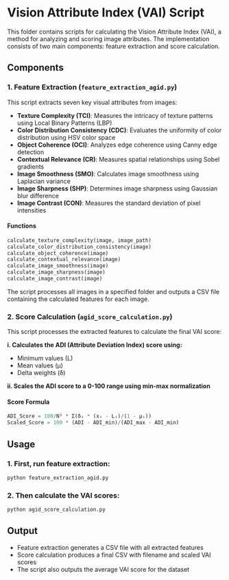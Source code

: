 # Vision Attribute Index (VAI) Script

This folder contains scripts for calculating the Vision Attribute Index (VAI), a method for analyzing and scoring image attributes. The implementation consists of two main components: feature extraction and score calculation.

## Components

### 1. Feature Extraction (`feature_extraction_agid.py`)

This script extracts seven key visual attributes from images:

- **Texture Complexity (TCI)**: Measures the intricacy of texture patterns using Local Binary Patterns (LBP)
- **Color Distribution Consistency (CDC)**: Evaluates the uniformity of color distribution using HSV color space
- **Object Coherence (OCI)**: Analyzes edge coherence using Canny edge detection
- **Contextual Relevance (CR)**: Measures spatial relationships using Sobel gradients
- **Image Smoothness (SMO)**: Calculates image smoothness using Laplacian variance
- **Image Sharpness (SHP)**: Determines image sharpness using Gaussian blur difference
- **Image Contrast (CON)**: Measures the standard deviation of pixel intensities

#### Functions

```python
calculate_texture_complexity(image, image_path)
calculate_color_distribution_consistency(image)
calculate_object_coherence(image)
calculate_contextual_relevance(image)
calculate_image_smoothness(image)
calculate_image_sharpness(image)
calculate_image_contrast(image)
```

The script processes all images in a specified folder and outputs a CSV file containing the calculated features for each image.

### 2. Score Calculation (`agid_score_calculation.py`)

This script processes the extracted features to calculate the final VAI score:

**i. Calculates the ADI (Attribute Deviation Index) score using:**

- Minimum values (L)
- Mean values (μ)
- Delta weights (δ)

**ii. Scales the ADI score to a 0-100 range using min-max normalization**

#### Score Formula

```python
ADI_Score = 100/N² * Σ(δᵢ * (xᵢ - Lᵢ)/(1 - μᵢ))
Scaled_Score = 100 * (ADI - ADI_min)/(ADI_max - ADI_min)
```

## Usage

### 1. First, run feature extraction:

```bash
python feature_extraction_agid.py
```

### 2. Then calculate the VAI scores:

```bash
python agid_score_calculation.py
```

## Output

- Feature extraction generates a CSV file with all extracted features
- Score calculation produces a final CSV with filename and scaled VAI scores
- The script also outputs the average VAI score for the dataset

